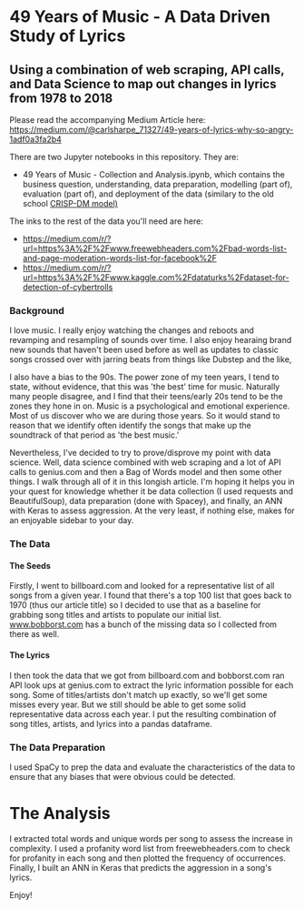 # 49 Years of Music - A Data Driven Study of Lyrics
## Using a combination of web scraping, API calls, and Data Science to map out changes in lyrics from 1978 to 2018
Please read the accompanying Medium Article here: https://medium.com/@carlsharpe_71327/49-years-of-lyrics-why-so-angry-1adf0a3fa2b4

There are two Jupyter notebooks in this repository. They are:
* 49 Years of Music - Collection and Analysis.ipynb, which contains the business question, understanding, data preparation, modelling (part of), evaluation (part of), and deployment of the data (similary to the old school [CRISP-DM model)](https://jenstirrup.com/2017/07/01/whats-wrong-with-crisp-dm-and-is-there-an-alternative/)


The inks to the rest of the data you'll need are here:
* https://medium.com/r/?url=https%3A%2F%2Fwww.freewebheaders.com%2Fbad-words-list-and-page-moderation-words-list-for-facebook%2F
* https://medium.com/r/?url=https%3A%2F%2Fwww.kaggle.com%2Fdataturks%2Fdataset-for-detection-of-cybertrolls


### Background
I love music. I really enjoy watching the changes and reboots and revamping and resampling of sounds over time. I also enjoy hearaing brand new sounds that haven't been used before as well as updates to classic songs crossed over with jarring beats from things like Dubstep and the like,

I also have a bias to the 90s. The power zone of my teen years, I tend to state, without evidence, that this was 'the best' time for music. Naturally many people disagree, and I find that their teens/early 20s tend to be the zones they hone in on. Music is a psychological and emotional experience. Most of us discover who we are during those years. So it would stand to reason that we identify often identify the songs that make up the soundtrack of that period as 'the best music.'

Nevertheless, I've decided to try to prove/disprove my point with data science. Well, data science combined with web scraping and a lot of API calls to genius.com and then a Bag of Words model and then some other things. I walk through all of it in this longish article. I'm hoping it helps you in your quest for knowledge whether it be data collection (I used requests and BeautifulSoup), data preparation (done with  Spacey), and finally, an ANN with Keras to assess aggression. At the very least, if nothing else, makes for an enjoyable sidebar to your day.

### The Data

#### The Seeds
Firstly, I went to billboard.com and looked for a representative list of all songs from a given year. I found that there's a top 100 list that goes back to 1970 (thus our article title) so I decided to use that as a baseline for grabbing song titles and artists to populate our initial list. www.bobborst.com has a bunch of the missing data so I collected from there as well.

#### The Lyrics
I then took the data that we got from billboard.com and bobborst.com ran API look ups at genius.com to extract the lyric information possible for each song. Some of titles/artists don't match up exactly, so we'll get some misses every year. But we still should be able to get some solid representative data across each year. I put the resulting combination of song titles, artists, and lyrics into a pandas dataframe.

### The Data Preparation
I used SpaCy to prep the data and evaluate the characteristics of the data to ensure that any biases that were obvious could be detected.
# The Analysis
I extracted total words and unique words per song to assess the increase in complexity.
I used a profanity word list from freewebheaders.com to check for profanity in each song and then plotted the frequency of occurrences.
Finally, I built an ANN in Keras that predicts the aggression in a song's lyrics.

Enjoy!
